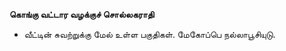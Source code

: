 **கொங்கு வட்டார வழக்குச் சொல்லகராதி**
- வீட்டின் சுவற்றுக்கு மேல் உள்ள பகுதிகள். மேகோப்பெ நல்லாபூசியுடு.

